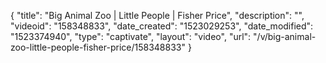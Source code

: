 {
    "title": "Big Animal Zoo | Little People | Fisher Price",
    "description": "",
    "videoid": "158348833",
    "date_created": "1523029253",
    "date_modified": "1523374940",
    "type": "captivate",
    "layout": "video",
    "url": "\/v\/big-animal-zoo-little-people-fisher-price\/158348833"
}